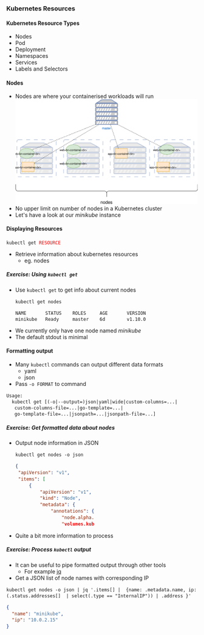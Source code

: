 ### Kubernetes Resources


#### Kubernetes Resource Types
* Nodes
* Pod
* Deployment
* Namespaces
* Services
* Labels and Selectors


#### Nodes
* Nodes are where your containerised workloads will run![Orchestration](img/container-orchestration.svg "Container Orchestration")<!-- .element: class="img-right" width="50%" -->
* No upper limit on number of nodes in a Kubernetes cluster <!-- .element: class="fragment" data-fragment-index="0" -->
* Let's have a look at our <!-- .element: class="fragment" data-fragment-index="1" -->_minikube_ instance



#### Displaying Resources
<code>kubectl get </code><code style="color:red;">RESOURCE</code>
* Retrieve information about kubernetes resources <!-- .element: class="fragment" data-fragment-index="0" -->
    + eg. nodes


##### Exercise: Using `kubectl get`
* Use `kubectl get` to get info about current nodes
   ```
   kubectl get nodes
   ```
   <!-- .element: class="fragment" data-fragment-index="0" -->
   ```
   NAME       STATUS    ROLES     AGE       VERSION
   minikube   Ready     master    6d        v1.10.0
   ```
   <!-- .element: class="fragment" data-fragment-index="1" -->
* We currently only have one node named <!-- .element: class="fragment" data-fragment-index="1" -->_minikube_
* The default stdout is minimal <!-- .element: class="fragment" data-fragment-index="2" -->


#### Formatting output
* Many `kubectl` commands can output different data formats
  + yaml
  + json
* Pass `-o FORMAT` to command

```
Usage:
  kubectl get [(-o|--output=)json|yaml|wide|custom-columns=...|
   custom-columns-file=...|go-template=...|
   go-template-file=...|jsonpath=...|jsonpath-file=...]
```
<!-- .element: class="fragment" data-fragment-index="0" -->


##### Exercise: Get formatted data about nodes
* Output node information in JSON
   ```
   kubectl get nodes -o json
   ```
   ```json
   {
    "apiVersion": "v1",
    "items": [
        {
            "apiVersion": "v1",
            "kind": "Node",
            "metadata": {
                "annotations": {
                    "node.alpha.
                    "volumes.kub
   ```
   <!-- .element: class="fragment" data-fragment-index="0" -->
* Quite a bit more information to process <!-- .element: class="fragment" data-fragment-index="1" -->


##### Exercise: Process `kubectl` output
* It can be useful to pipe formatted output through other tools <!-- .element: class="fragment" data-fragment-index="0" -->
   + For example <!-- .element: class="fragment" data-fragment-index="1" -->[jq](https://stedolan.github.io/jq)
* Get a JSON list of node names with corresponding IP <!-- .element: class="fragment" data-fragment-index="2" -->
```
kubectl get nodes -o json | jq '.items[] |  {name: .metadata.name, ip: (.status.addresses[]  | select(.type == "InternalIP")) | .address }'
```
<!-- .element: class="fragment" data-fragment-index="3" style="font-size:10pt;" -->
```json
{
  "name": "minikube",
  "ip": "10.0.2.15"
}
```
<!-- .element: class="fragment" data-fragment-index="4" -->
